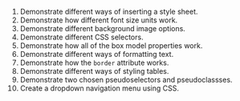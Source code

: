 1. Demonstrate different ways of inserting a style sheet.
2. Demonstrate how different font size units work.
3. Demonstrate different background image options.
4. Demonstrate different CSS selectors.
5. Demonstrate how all of the box model properties work.
6. Demonstrate different ways of formatting text.
7. Demonstrate how the `border` attribute works.
8. Demonstrate different ways of styling tables.
9. Demonstrate two chosen pseudoselectors and pseudoclassses.
10. Create a dropdown navigation menu using CSS.
